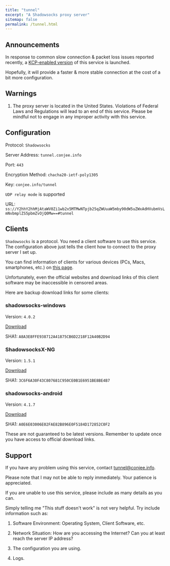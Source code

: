 ```yaml
---
title: "tunnel"
excerpt: "A Shadowsocks proxy server"
sitemap: false
permalink: /tunnel.html
---
```


## Announcements

In response to common slow connection & packet loss issues reported recently, a [KCP-enabled version](https://conjee.info/kunnel) of this service is launched.

Hopefully, it will provide a faster & more stable connection at the cost of a bit more configuration.

## Warnings

1. The proxy server is located in the United States. Violations of Federal Laws and Regulations will lead to an end of this service. Please be mindful not to engage in any improper activity with this service.

## Configuration

Protocol: `Shadowsocks`

Server Address: `tunnel.conjee.info`

Port: `443`

Encryption Method: `chacha20-ietf-poly1305`

Key: `conjee.info/tunnel`

`UDP relay mode` is supported

URL: `ss://Y2hhY2hhMjAtaWV0Zi1wb2x5MTMwNTpjb25qZWUuaW5mby90dW5uZWxAdHVubmVsLmNvbmplZS5pbmZvOjQ0Mw==#tunnel`

## Clients

`Shadowsocks` is a protocol. You need a client software to use this service. The configuration above just tells the client how to connect to the proxy server I set up.

You can find information of clients for various devices (PCs, Macs, smartphones, etc.) on [this page](https://shadowsocks.org/en/download/clients.html).

Unfortunately, even the official websites and download links of this client software may be inaccessible in censored areas.

Here are backup download links for some clients:

### shadowsocks-windows

Version: `4.0.2`

[Download](http://7xpctq.com1.z0.glb.clouddn.com/Shadowsocks-4.0.2.zip)

SHA1: `A8A3E8FFE938712A41875CB6D2218F12A40B2D94`

### ShadowsocksX-NG

Version: `1.5.1`

[Download](http://7xpctq.com1.z0.glb.clouddn.com/ShadowsocksX-NG.1.5.1.zip)

SHA1: `3C6F6A30F43C807681C950CE0B1E6951BE8BE4B7`

### shadowsocks-android

Version: `4.1.7`

[Download](http://7xpctq.com1.z0.glb.clouddn.com/shadowsocks-nightly-4.1.7.apk)

SHA1: `A0E6E03006E02FAE82B896E0F5184D172852C0F2`

These are not guaranteed to be latest versions. Remember to update once you have access to official download links.

## Support

If you have any problem using this service, contact <tunnel@conjee.info>.

Please note that I may not be able to reply immediately. Your patience is appreciated.

If you are unable to use this service, please include as many details as you can.

Simply telling me "This stuff doesn't work" is not very helpful. Try include information such as:

1. Software Environment: Operating System, Client Software, etc.

2. Network Situation: How are you accessing the Internet? Can you at least reach the server IP address?

3. The configuration you are using.

4. Logs.

